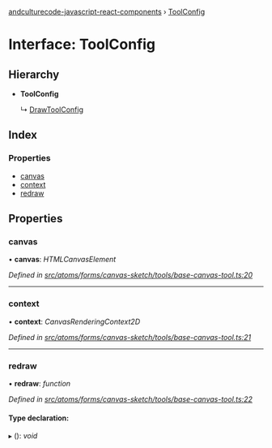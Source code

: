 [andculturecode-javascript-react-components](../README.md) › [ToolConfig](toolconfig.md)

# Interface: ToolConfig

## Hierarchy

* **ToolConfig**

  ↳ [DrawToolConfig](drawtoolconfig.md)

## Index

### Properties

* [canvas](toolconfig.md#canvas)
* [context](toolconfig.md#context)
* [redraw](toolconfig.md#redraw)

## Properties

###  canvas

• **canvas**: *HTMLCanvasElement*

*Defined in [src/atoms/forms/canvas-sketch/tools/base-canvas-tool.ts:20](https://github.com/AndcultureCode/AndcultureCode.JavaScript.React.Components/blob/1237fb1/src/atoms/forms/canvas-sketch/tools/base-canvas-tool.ts#L20)*

___

###  context

• **context**: *CanvasRenderingContext2D*

*Defined in [src/atoms/forms/canvas-sketch/tools/base-canvas-tool.ts:21](https://github.com/AndcultureCode/AndcultureCode.JavaScript.React.Components/blob/1237fb1/src/atoms/forms/canvas-sketch/tools/base-canvas-tool.ts#L21)*

___

###  redraw

• **redraw**: *function*

*Defined in [src/atoms/forms/canvas-sketch/tools/base-canvas-tool.ts:22](https://github.com/AndcultureCode/AndcultureCode.JavaScript.React.Components/blob/1237fb1/src/atoms/forms/canvas-sketch/tools/base-canvas-tool.ts#L22)*

#### Type declaration:

▸ (): *void*
